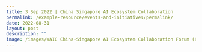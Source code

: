 ```yaml
---
title: 3 Sep 2022 | China Singapore AI Ecosystem Collaboration
permalink: /example-resource/events-and-initiatives/permalink/
date: 2022-08-31
layout: post
description: ""
image: /images/WAIC China-Singapore AI Ecosystem Collaboration Forum (800x368) (1).png
---
```

